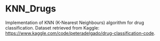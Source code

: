 # KNN_Drugs
Implementation of KNN (K-Nearest Neighbours) algorithm for drug classification. Dataset retrieved from Kaggle: https://www.kaggle.com/code/peteradelgado/drug-classification-code.
